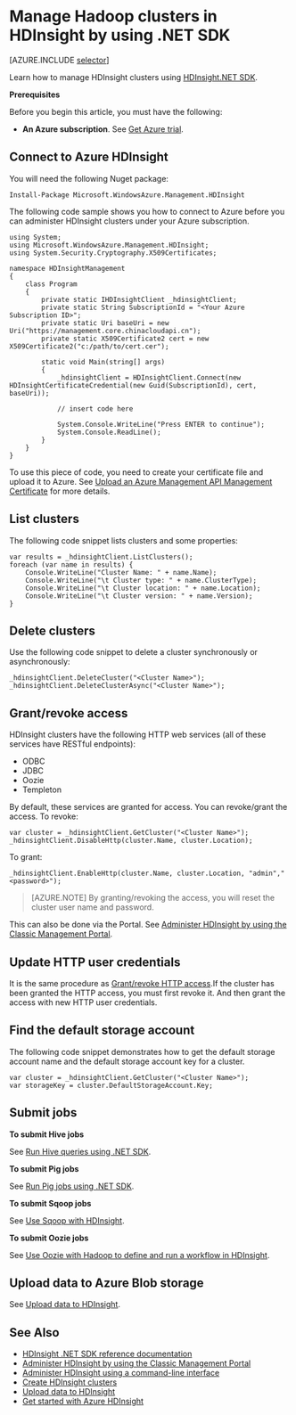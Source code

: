 <properties
    pageTitle="Manage Hadoop clusters in HDInsight with .NET SDK | Azure"
    description="Learn how to perform administrative tasks for the Hadoop clusters in HDInsight using HDInsight .NET SDK."
    services="hdinsight"
    editor="cgronlun"
    manager="jhubbard"
    tags="azure-portal"
    author="mumian"
    documentationcenter="" />
<tags
    ms.assetid="fd134765-c2a0-488a-bca6-184d814d78e9"
    ms.service="hdinsight"
    ms.workload="big-data"
    ms.tgt_pltfrm="na"
    ms.devlang="na"
    ms.topic="article"
    ms.date="11/15/2016"
    wacn.date=""
    ms.author="jgao" />

# Manage Hadoop clusters in HDInsight by using .NET SDK
[AZURE.INCLUDE [selector](../../includes/hdinsight-portal-management-selector.md)]

Learn how to manage HDInsight clusters using [HDInsight.NET SDK](https://msdn.microsoft.com/zh-cn/library/mt271028.aspx).

**Prerequisites**

Before you begin this article, you must have the following:

* **An Azure subscription**. See [Get Azure trial](/pricing/1rmb-trial/).

## Connect to Azure HDInsight
You will need the following Nuget package:

    Install-Package Microsoft.WindowsAzure.Management.HDInsight

The following code sample shows you how to connect to Azure before you can administer HDInsight clusters under your Azure subscription.

    using System;
    using Microsoft.WindowsAzure.Management.HDInsight;
    using System.Security.Cryptography.X509Certificates;

    namespace HDInsightManagement
    {
        class Program
        {
            private static IHDInsightClient _hdinsightClient;
            private static String SubscriptionId = "<Your Azure Subscription ID>";
            private static Uri baseUri = new Uri("https://management.core.chinacloudapi.cn");
            private static X509Certificate2 cert = new X509Certificate2("c:/path/to/cert.cer");

            static void Main(string[] args)
            {
                _hdinsightClient = HDInsightClient.Connect(new HDInsightCertificateCredential(new Guid(SubscriptionId), cert, baseUri));

                // insert code here

                System.Console.WriteLine("Press ENTER to continue");
                System.Console.ReadLine();
            }
        }
    }

To use this piece of code, you need to create your certificate file and upload it to Azure. See [Upload an Azure Management API Management Certificate](/documentation/articles/azure-api-management-certs/) for more details.

## List clusters
The following code snippet lists clusters and some properties:

    var results = _hdinsightClient.ListClusters();
    foreach (var name in results) {
        Console.WriteLine("Cluster Name: " + name.Name);
        Console.WriteLine("\t Cluster type: " + name.ClusterType);
        Console.WriteLine("\t Cluster location: " + name.Location);
        Console.WriteLine("\t Cluster version: " + name.Version);
    }

## Delete clusters
Use the following code snippet to delete a cluster synchronously or asynchronously: 

    _hdinsightClient.DeleteCluster("<Cluster Name>");
    _hdinsightClient.DeleteClusterAsync("<Cluster Name>");

## <a name="grant/revoke-access"></a> Grant/revoke access

HDInsight clusters have the following HTTP web services (all of these services have RESTful endpoints):

* ODBC
* JDBC
* Oozie
* Templeton

By default, these services are granted for access. You can revoke/grant the access. To revoke:

    var cluster = _hdinsightClient.GetCluster("<Cluster Name>");
    _hdinsightClient.DisableHttp(cluster.Name, cluster.Location);

To grant:

    _hdinsightClient.EnableHttp(cluster.Name, cluster.Location, "admin","<password>");

>[AZURE.NOTE] By granting/revoking the access, you will reset the cluster user name and password.

This can also be done via the Portal. See [Administer HDInsight by using the Classic Management Portal][hdinsight-admin-portal].

## Update HTTP user credentials
It is the same procedure as [Grant/revoke HTTP access](#grant/revoke-access).If the cluster has been granted the HTTP access, you must first revoke it.  And then grant the access with new HTTP user credentials.

## Find the default storage account
The following code snippet demonstrates how to get the default storage account name and the default storage account key for a cluster.

    var cluster = _hdinsightClient.GetCluster("<Cluster Name>");
    var storageKey = cluster.DefaultStorageAccount.Key;


## Submit jobs
**To submit Hive jobs** 

See [Run Hive queries using .NET SDK](/documentation/articles/hdinsight-hadoop-use-hive-dotnet-sdk/).

**To submit Pig jobs**

See [Run Pig jobs using .NET SDK](/documentation/articles/hdinsight-hadoop-use-pig-dotnet-sdk-v1/).

**To submit Sqoop jobs**

See [Use Sqoop with HDInsight](/documentation/articles/hdinsight-hadoop-use-sqoop-dotnet-sdk/).

**To submit Oozie jobs**

See [Use Oozie with Hadoop to define and run a workflow in HDInsight](/documentation/articles/hdinsight-use-oozie/).

## Upload data to Azure Blob storage
See [Upload data to HDInsight][hdinsight-upload-data].

## See Also
* [HDInsight .NET SDK reference documentation](https://msdn.microsoft.com/zh-cn/library/mt271028.aspx)
* [Administer HDInsight by using the Classic Management Portal][hdinsight-admin-portal]
* [Administer HDInsight using a command-line interface][hdinsight-admin-cli]
* [Create HDInsight clusters][hdinsight-provision]
* [Upload data to HDInsight][hdinsight-upload-data]
* [Get started with Azure HDInsight][hdinsight-get-started]

[azure-purchase-options]: /pricing/overview/
[azure-member-offers]: /pricing/member-offers/
[azure-trial]: /pricing/1rmb-trial/

[hdinsight-get-started]: /documentation/articles/hdinsight-hadoop-tutorial-get-started-windows-v1/
[hdinsight-provision]: /documentation/articles/hdinsight-provision-clusters-v1/
[hdinsight-provision-custom-options]: /documentation/articles/hdinsight-provision-clusters-v1/#configuration
[hdinsight-submit-jobs]: /documentation/articles/hdinsight-submit-hadoop-jobs-programmatically/

[hdinsight-admin-cli]: /documentation/articles/hdinsight-administer-use-command-line/
[hdinsight-admin-portal]: /documentation/articles/hdinsight-administer-use-management-portal-v1/
[hdinsight-storage]: /documentation/articles/hdinsight-hadoop-use-blob-storage/
[hdinsight-use-hive]: /documentation/articles/hdinsight-use-hive/
[hdinsight-use-mapreduce]: /documentation/articles/hdinsight-use-mapreduce/
[hdinsight-upload-data]: /documentation/articles/hdinsight-upload-data/
[hdinsight-flight]: /documentation/articles/hdinsight-analyze-flight-delay-data/


